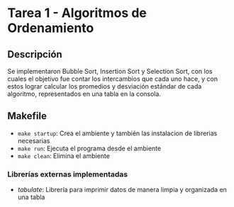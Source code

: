 # Tarea 1 - Algoritmos de Ordenamiento

## Descripción
Se implementaron Bubble Sort, Insertion Sort y Selection Sort, con los cuales el objetivo fue contar los intercambios que cada uno hace, y con estos lograr calcular los promedios y desviación estándar de cada algoritmo, representados en una tabla en la consola.

## Makefile
- `make startup`: Crea el ambiente y también las instalacion de librerias necesarias
- `make run`: Ejecuta el programa desde el ambiente
- `make clean`: Elimina el ambiente

### Librerías externas implementadas
- *tabulate*: Librería para imprimir datos de manera limpia y organizada en una tabla

